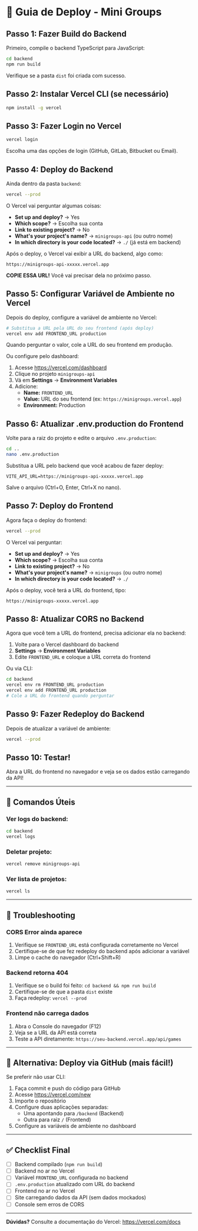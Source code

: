 # 🚀 Guia de Deploy - Mini Groups

## Passo 1: Fazer Build do Backend

Primeiro, compile o backend TypeScript para JavaScript:

```bash
cd backend
npm run build
```

Verifique se a pasta `dist` foi criada com sucesso.

## Passo 2: Instalar Vercel CLI (se necessário)

```bash
npm install -g vercel
```

## Passo 3: Fazer Login no Vercel

```bash
vercel login
```

Escolha uma das opções de login (GitHub, GitLab, Bitbucket ou Email).

## Passo 4: Deploy do Backend

Ainda dentro da pasta `backend`:

```bash
vercel --prod
```

O Vercel vai perguntar algumas coisas:
- **Set up and deploy?** → Yes
- **Which scope?** → Escolha sua conta
- **Link to existing project?** → No
- **What's your project's name?** → `minigroups-api` (ou outro nome)
- **In which directory is your code located?** → `./` (já está em backend)

Após o deploy, o Vercel vai exibir a URL do backend, algo como:
```
https://minigroups-api-xxxxx.vercel.app
```

**COPIE ESSA URL!** Você vai precisar dela no próximo passo.

## Passo 5: Configurar Variável de Ambiente no Vercel

Depois do deploy, configure a variável de ambiente no Vercel:

```bash
# Substitua a URL pela URL do seu frontend (após deploy)
vercel env add FRONTEND_URL production
```

Quando perguntar o valor, cole a URL do seu frontend em produção.

Ou configure pelo dashboard:
1. Acesse https://vercel.com/dashboard
2. Clique no projeto `minigroups-api`
3. Vá em **Settings** → **Environment Variables**
4. Adicione:
   - **Name:** `FRONTEND_URL`
   - **Value:** URL do seu frontend (ex: `https://minigroups.vercel.app`)
   - **Environment:** Production

## Passo 6: Atualizar .env.production do Frontend

Volte para a raiz do projeto e edite o arquivo `.env.production`:

```bash
cd ..
nano .env.production
```

Substitua a URL pelo backend que você acabou de fazer deploy:

```env
VITE_API_URL=https://minigroups-api-xxxxx.vercel.app
```

Salve o arquivo (Ctrl+O, Enter, Ctrl+X no nano).

## Passo 7: Deploy do Frontend

Agora faça o deploy do frontend:

```bash
vercel --prod
```

O Vercel vai perguntar:
- **Set up and deploy?** → Yes
- **Which scope?** → Escolha sua conta
- **Link to existing project?** → No
- **What's your project's name?** → `minigroups` (ou outro nome)
- **In which directory is your code located?** → `./`

Após o deploy, você terá a URL do frontend, tipo:
```
https://minigroups-xxxxx.vercel.app
```

## Passo 8: Atualizar CORS no Backend

Agora que você tem a URL do frontend, precisa adicionar ela no backend:

1. Volte para o Vercel dashboard do backend
2. **Settings** → **Environment Variables**
3. Edite `FRONTEND_URL` e coloque a URL correta do frontend

Ou via CLI:

```bash
cd backend
vercel env rm FRONTEND_URL production
vercel env add FRONTEND_URL production
# Cole a URL do frontend quando perguntar
```

## Passo 9: Fazer Redeploy do Backend

Depois de atualizar a variável de ambiente:

```bash
vercel --prod
```

## Passo 10: Testar!

Abra a URL do frontend no navegador e veja se os dados estão carregando da API!

---

## 🔧 Comandos Úteis

### Ver logs do backend:
```bash
cd backend
vercel logs
```

### Deletar projeto:
```bash
vercel remove minigroups-api
```

### Ver lista de projetos:
```bash
vercel ls
```

---

## 🐛 Troubleshooting

### CORS Error ainda aparece

1. Verifique se `FRONTEND_URL` está configurada corretamente no Vercel
2. Certifique-se de que fez redeploy do backend após adicionar a variável
3. Limpe o cache do navegador (Ctrl+Shift+R)

### Backend retorna 404

1. Verifique se o build foi feito: `cd backend && npm run build`
2. Certifique-se de que a pasta `dist` existe
3. Faça redeploy: `vercel --prod`

### Frontend não carrega dados

1. Abra o Console do navegador (F12)
2. Veja se a URL da API está correta
3. Teste a API diretamente: `https://seu-backend.vercel.app/api/games`

---

## 📱 Alternativa: Deploy via GitHub (mais fácil!)

Se preferir não usar CLI:

1. Faça commit e push do código para GitHub
2. Acesse https://vercel.com/new
3. Importe o repositório
4. Configure duas aplicações separadas:
   - Uma apontando para `/backend` (Backend)
   - Outra para raiz `/` (Frontend)
5. Configure as variáveis de ambiente no dashboard

---

## ✅ Checklist Final

- [ ] Backend compilado (`npm run build`)
- [ ] Backend no ar no Vercel
- [ ] Variável `FRONTEND_URL` configurada no backend
- [ ] `.env.production` atualizado com URL do backend
- [ ] Frontend no ar no Vercel
- [ ] Site carregando dados da API (sem dados mockados)
- [ ] Console sem erros de CORS

---

**Dúvidas?** Consulte a documentação do Vercel: https://vercel.com/docs
